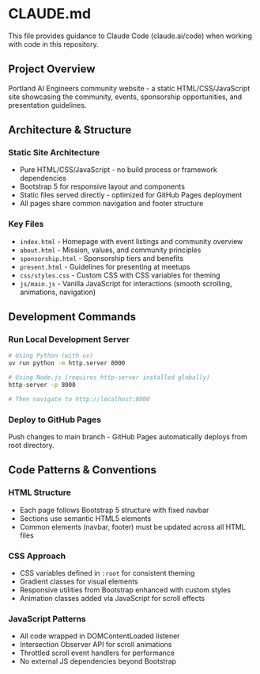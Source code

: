 # CLAUDE.md

This file provides guidance to Claude Code (claude.ai/code) when working with code in this repository.

## Project Overview

Portland AI Engineers community website - a static HTML/CSS/JavaScript site showcasing the community, events, sponsorship opportunities, and presentation guidelines.

## Architecture & Structure

### Static Site Architecture
- Pure HTML/CSS/JavaScript - no build process or framework dependencies
- Bootstrap 5 for responsive layout and components
- Static files served directly - optimized for GitHub Pages deployment
- All pages share common navigation and footer structure

### Key Files
- `index.html` - Homepage with event listings and community overview
- `about.html` - Mission, values, and community principles
- `sponsorship.html` - Sponsorship tiers and benefits
- `present.html` - Guidelines for presenting at meetups
- `css/styles.css` - Custom CSS with CSS variables for theming
- `js/main.js` - Vanilla JavaScript for interactions (smooth scrolling, animations, navigation)

## Development Commands

### Run Local Development Server

```bash
# Using Python (with uv)
uv run python -m http.server 8000

# Using Node.js (requires http-server installed globally)
http-server -p 8000

# Then navigate to http://localhost:8000
```

### Deploy to GitHub Pages
Push changes to main branch - GitHub Pages automatically deploys from root directory.

## Code Patterns & Conventions

### HTML Structure
- Each page follows Bootstrap 5 structure with fixed navbar
- Sections use semantic HTML5 elements
- Common elements (navbar, footer) must be updated across all HTML files

### CSS Approach
- CSS variables defined in `:root` for consistent theming
- Gradient classes for visual elements
- Responsive utilities from Bootstrap enhanced with custom styles
- Animation classes added via JavaScript for scroll effects

### JavaScript Patterns
- All code wrapped in DOMContentLoaded listener
- Intersection Observer API for scroll animations
- Throttled scroll event handlers for performance
- No external JS dependencies beyond Bootstrap